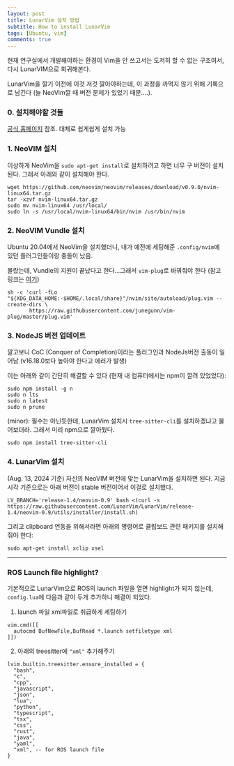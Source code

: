 ```yaml
---
layout: post
title: LunarVim 설치 방법
subtitle: How to install LunarVim
tags: [Ubuntu, vim]
comments: true
---
```


현재 연구실에서 개발해야하는 환경이 Vim을 안 쓰고서는 도저히 할 수 없는 구조여서, 다시 LunarVIM으로 회귀해본다.

LunarVim을 깔기 이전에 이것 저것 깔아야하는데, 이 과정을 까먹지 않기 위해 기록으로 남긴다 (늘 NeoVim깔 때 버전 문제가 있었기 때문....). 

### 0. 설치해야할 것들

[공식 홈페이지](https://www.lunarvim.org/docs/installation) 참조. 대체로 쉽게쉽게 설치 가능

### 1. NeoVIM 설치 

이상하게 NeoVim을 `sudo apt-get install`로 설치하려고 하면 너무 구 버전이 설치된다. 그래서 아래와 같이 설치해야 한다.
```angular2html
wget https://github.com/neovim/neovim/releases/download/v0.9.0/nvim-linux64.tar.gz
tar -xzvf nvim-linux64.tar.gz
sudo mv nvim-linux64 /usr/local/
sudo ln -s /usr/local/nvim-linux64/bin/nvim /usr/bin/nvim
```

### 2. NeoVIM Vundle 설치

Ubuntu 20.04에서 NeoVim을 설치했더니, 내가 예전에 세팅해준 `.config/nvim`에 있던 플러그인들이랑 충돌이 났음.

몰랐는데, Vundle의 지원이 끝났다고 한다...그래서 `vim-plug`로 바꿔줘야 한다 (참고 링크는 [여기](https://siisee111.medium.com/vim%EC%97%90%EC%84%9C-neovim%EC%9C%BC%EB%A1%9C-2-5ad06a3bb03b))

```angular2html
sh -c 'curl -fLo "${XDG_DATA_HOME:-$HOME/.local/share}"/nvim/site/autoload/plug.vim --create-dirs \
       https://raw.githubusercontent.com/junegunn/vim-plug/master/plug.vim'
```

### 3. NodeJS 버전 업데이트

깔고보니 CoC (Conquer of Completion)이라는 플러그인과 NodeJs버전 출동이 일어남 (v16.18.0보다 높아야 한다고 에러가 발생)

이는 아래와 같이 간단히 해결할 수 있다 (현재 내 컴퓨터에서는 npm이 깔려 있었었다):

```angular2html
sudo npm install -g n
sudo n lts
sudo n latest
sudo n prune
```

(minor): 필수는 아닌듯한데, LunarVim 설치시 `tree-sitter-cli`를 설치하겠냐고 물어보더라. 그래서 미리 npm으로 깔아뒀다.

```angular2html
sudo npm install tree-sitter-cli
```

### 4. LunarVim 설치

(Aug. 13, 2024 기준) 자신의 NeoVIM 버전에 맞는 LunarVim을 설치하면 된다. 지금 시각 기준으로는 아래 버전이 stable 버전이어서 이걸로 설치했다. 

```angular2html
LV_BRANCH='release-1.4/neovim-0.9' bash <(curl -s https://raw.githubusercontent.com/LunarVim/LunarVim/release-1.4/neovim-0.9/utils/installer/install.sh)
```

그리고 clipboard 연동을 위해서라면 아래의 명령어로 클립보드 관련 패키지를 설치해줘야 한다:

```
sudo apt-get install xclip xsel
```

---

### ROS Launch file highlight?

기본적으로 LunarVim으로 ROS의 launch 파일을 열면 highlight가 되지 않는데, `config.lua`에 다음과 같이 두개 추가하니 해결이 되었다.

1. launch 파일 xml파일로 취급하게 세팅하기


```
vim.cmd([[
  autocmd BufNewFile,BufRead *.launch setfiletype xml
]])

```

2. 아래의 treesitter에 `"xml"` 추가해주기

```
lvim.builtin.treesitter.ensure_installed = {
  "bash",
  "c",
  "cpp",
  "javascript",
  "json",
  "lua",
  "python",
  "typescript",
  "tsx",
  "css",
  "rust",
  "java",
  "yaml",
  "xml", -- for ROS launch file
}
```


